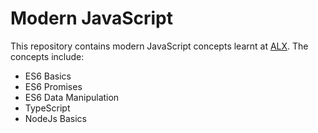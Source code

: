 # Modern JavaScript
This repository contains modern JavaScript concepts learnt at [ALX](https://www.alxafrica.com).
The concepts include:

- ES6 Basics
- ES6 Promises
- ES6 Data Manipulation
- TypeScript
- NodeJs Basics
